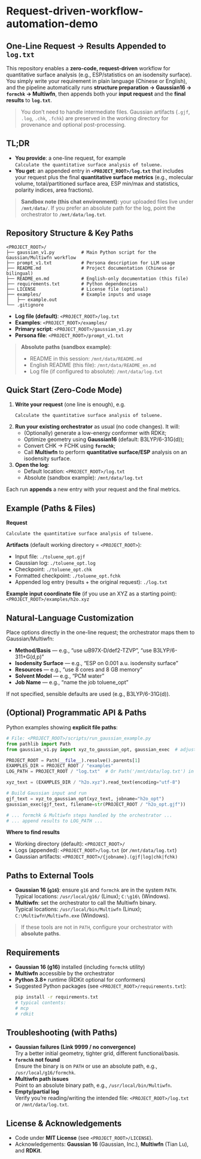 # Request-driven-workflow-automation-demo
## One-Line Request → Results Appended to `log.txt`

This repository enables a **zero-code, request-driven** workflow for quantitative surface analysis (e.g., ESP/statistics on an isodensity surface). You simply write your requirement in plain language (Chinese or English), and the pipeline automatically runs **structure preparation → Gaussian16 → `formchk` → Multiwfn**, then appends both your **input request** and the **final results** to **`log.txt`**.

> You don’t need to handle intermediate files. Gaussian artifacts (`.gjf`, `.log`, `.chk`, `.fchk`) are preserved in the working directory for provenance and optional post-processing.


## TL;DR
- **You provide**: a one-line request, for example  
  `Calculate the quantitative surface analysis of toluene.`
- **You get**: an appended entry in **`<PROJECT_ROOT>/log.txt`** that includes your request plus the final **quantitative surface metrics** (e.g., molecular volume, total/partitioned surface area, ESP min/max and statistics, polarity indices, area fractions).

> **Sandbox note (this chat environment)**: your uploaded files live under **`/mnt/data/`**. If you prefer an absolute path for the log, point the orchestrator to **`/mnt/data/log.txt`**.


## Repository Structure & Key Paths
```
<PROJECT_ROOT>/
├── gaussian_v1.py          # Main Python script for the Gaussian/Multiwfn workflow
├── prompt_v1.txt           # Persona description for LLM usage
├── README.md               # Project documentation (Chinese or bilingual)
├── README_en.md            # English-only documentation (this file)
├── requirements.txt        # Python dependencies
├── LICENSE                 # License file (optional)
├── examples/               # Example inputs and usage
│   ├── example.out
└── .gitignore
```
- **Log file (default)**: `<PROJECT_ROOT>/log.txt`
- **Examples**: `<PROJECT_ROOT>/examples/`
- **Primary script**: `<PROJECT_ROOT>/gaussian_v1.py`
- **Persona file**: `<PROJECT_ROOT>/prompt_v1.txt`

> **Absolute paths (sandbox example)**:  
> - README in this session: `/mnt/data/README.md`  
> - English README (this file): `/mnt/data/README_en.md`  
> - Log file (if configured to absolute): `/mnt/data/log.txt`


## Quick Start (Zero-Code Mode)
1. **Write your request** (one line is enough), e.g.  
   ```
   Calculate the quantitative surface analysis of toluene.
   ```
2. **Run your existing orchestrator** as usual (no code changes). It will:
   - (Optionally) generate a low-energy conformer with RDKit;
   - Optimize geometry using **Gaussian16** (default: B3LYP/6-31G(d));
   - Convert CHK → FCHK using **`formchk`**;
   - Call **Multiwfn** to perform **quantitative surface/ESP** analysis on an isodensity surface.
3. **Open the log**:
   - Default location: `<PROJECT_ROOT>/log.txt`
   - Absolute (sandbox example): `/mnt/data/log.txt`

Each run **appends** a new entry with your request and the final metrics.


## Example (Paths & Files)
**Request**
```
Calculate the quantitative surface analysis of toluene.
```
**Artifacts** (default working directory = `<PROJECT_ROOT>`):
- Input file: `./toluene_opt.gjf`
- Gaussian log: `./toluene_opt.log`
- Checkpoint: `./toluene_opt.chk`
- Formatted checkpoint: `./toluene_opt.fchk`
- Appended log entry (results + the original request): `./log.txt`

**Example input coordinate file** (if you use an XYZ as a starting point):  
`<PROJECT_ROOT>/examples/h2o.xyz`


## Natural-Language Customization
Place options directly in the one-line request; the orchestrator maps them to Gaussian/Multiwfn:

- **Method/Basis** — e.g., “use ωB97X-D/def2-TZVP”, “use B3LYP/6-311+G(d,p)”
- **Isodensity Surface** — e.g., “ESP on 0.001 a.u. isodensity surface”
- **Resources** — e.g., “use 8 cores and 8 GB memory”
- **Solvent Model** — e.g., “PCM water”
- **Job Name** — e.g., “name the job toluene_opt”

If not specified, sensible defaults are used (e.g., B3LYP/6-31G(d)).


## (Optional) Programmatic API & Paths
Python examples showing **explicit file paths**:

```python
# File: <PROJECT_ROOT>/scripts/run_gaussian_example.py
from pathlib import Path
from gaussian_v1.py import xyz_to_gaussian_opt, gaussian_exec  # adjust import if needed

PROJECT_ROOT = Path(__file__).resolve().parents[1]
EXAMPLES_DIR = PROJECT_ROOT / "examples"
LOG_PATH = PROJECT_ROOT / "log.txt"  # Or Path('/mnt/data/log.txt') in sandbox

xyz_text = (EXAMPLES_DIR / "h2o.xyz").read_text(encoding="utf-8")

# Build Gaussian input and run
gjf_text = xyz_to_gaussian_opt(xyz_text, jobname="h2o_opt")
gaussian_exec(gjf_text, filename=str(PROJECT_ROOT / "h2o_opt.gjf"))

# ... formchk & Multiwfn steps handled by the orchestrator ...
# ... append results to LOG_PATH ...
```

**Where to find results**
- Working directory (default): `<PROJECT_ROOT>/`
- Logs (appended): `<PROJECT_ROOT>/log.txt` (or `/mnt/data/log.txt`)
- Gaussian artifacts: `<PROJECT_ROOT>/{jobname}.(gjf|log|chk|fchk)`


## Paths to External Tools
- **Gaussian 16 (`g16`)**: ensure `g16` and `formchk` are in the system `PATH`.  
  Typical locations: `/usr/local/g16/` (Linux); `C:\g16\` (Windows).
- **Multiwfn**: set the orchestrator to call the Multiwfn binary.  
  Typical locations: `/usr/local/bin/Multiwfn` (Linux); `C:\Multiwfn\Multiwfn.exe` (Windows).

> If these tools are not in `PATH`, configure your orchestrator with **absolute paths**.


## Requirements
- **Gaussian 16 (g16)** installed (including `formchk` utility)
- **Multiwfn** accessible by the orchestrator
- **Python 3.8+** runtime (RDKit optional for conformers)
- Suggested Python packages (see `<PROJECT_ROOT>/requirements.txt`):
  ```bash
  pip install -r requirements.txt
  # typical contents:
  # mcp
  # rdkit
  ```


## Troubleshooting (with Paths)
- **Gaussian failures (Link 9999 / no convergence)**  
  Try a better initial geometry, tighter grid, different functional/basis.
- **`formchk` not found**  
  Ensure the binary is on `PATH` or use an absolute path, e.g., `/usr/local/g16/formchk`.
- **Multiwfn path issues**  
  Point to an absolute binary path, e.g., `/usr/local/bin/Multiwfn`.
- **Empty/partial log**  
  Verify you’re reading/writing the intended file: `<PROJECT_ROOT>/log.txt` or `/mnt/data/log.txt`.


## License & Acknowledgements
- Code under **MIT License** (see `<PROJECT_ROOT>/LICENSE`).  
- Acknowledgements: **Gaussian 16** (Gaussian, Inc.), **Multiwfn** (Tian Lu), and **RDKit**.
